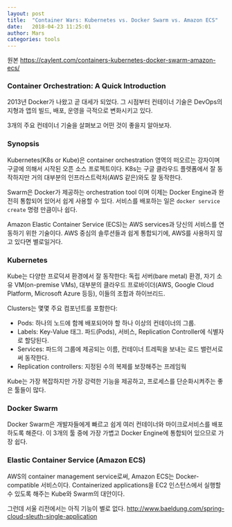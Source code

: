 ```yaml
---
layout: post
title:  "Container Wars: Kubernetes vs. Docker Swarm vs. Amazon ECS"
date:   2018-04-23 11:25:01
author: Mars
categories: tools
---
```


원본 https://caylent.com/containers-kubernetes-docker-swarm-amazon-ecs/  



### Container Orchestration: A Quick Introduction

2013년 Docker가 나왔고 곧 대세가 되었다.
그 시점부터 컨테이너 기술은 DevOps의 지형과 
앱의 빌드, 배포, 운영을 극적으로 변화시키고 있다.

3개의 주요 컨테이너 기술을 살펴보고 어떤 것이 좋을지 알아보자.

### Synopsis
Kubernetes(K8s or Kube)은 container orchestration 영역의 떠오르는 강자이며 구글에 의해서 시작된 오픈 소스 프로젝트이다.
K8s는 구글 클라우드 플렛폼에서 잘 동작하지만 거의 대부분의 인프라스트럭처(AWS 같은)와도 잘 동작한다.


Swarm은 Docker가 제공하는 orchestration tool 이며 
이제는 Docker Engine과 완전히 통합되어 있어서 쉽게 사용할 수 있다. 
서비스를 배포하는 일은 `docker service create` 명령 만큼이나 쉽다. 

  
Amazon Elastic Container Service (ECS)는 AWS services과 당신의 서비스를 연동하기 위한 기술이다. 
AWS 중심의 솔루션들과 쉽게 통합되기에, AWS를 사용하지 않고 있다면 별로일거다.


### Kubernetes
Kube는 다양한 프로덕셔 환경에서 잘 동작한다: 독립 서버(bare metal) 환경, 
자기 소유 VM(on-premise VMs), 
대부분의 클라우드 프로바이더(AWS, Google Cloud Platform, Microsoft Azure 등등), 
이들의 조합과 하이브리드.



Clusters는 몇몇 주요 컴포넌트를 포함한다:
- Pods: 하나의 노드에 함께 배포되어야 할 하나 이상의 컨테이너의 그룹.
- Labels: Key-Value 태그. 파드(Pods), 서비스, Replication Controller에 식별자로 할당된다.
- Services: 파드의 그룹에 제공되는 이름, 컨테이너 트레픽을 보내는 로드 밸런서로써 동작한다.
- Replication controllers: 지정된 수의 복제를 보장해주는 프레임웍


Kube는 가장 복잡하지만 가장 강력한 기능을 제공하고, 프로세스를 단순화시켜주는 좋은 툴들이 많다.



### Docker Swarm
Docker Swarm은 개발자들에게 빠르고 쉽게 여러 컨테이너와 마이크로서비스를 배포하도록 해준다.
이 3개의 툴 중에 가장 가볍고 Docker Engine에 통합되어 있으므로 가장 쉽다. 


### Elastic Container Service (Amazon ECS)
AWS의 container management service로써, Amazon ECS는 Docker-compatible 서비스이다. 
Containerized applications을 EC2 인스턴스에서 실행할 수 있도록 해주는 Kube와 Swarm의 대안이다.

그런데 서울 리전에서는 아직 기능이 별로 없다.
http://www.baeldung.com/spring-cloud-sleuth-single-application